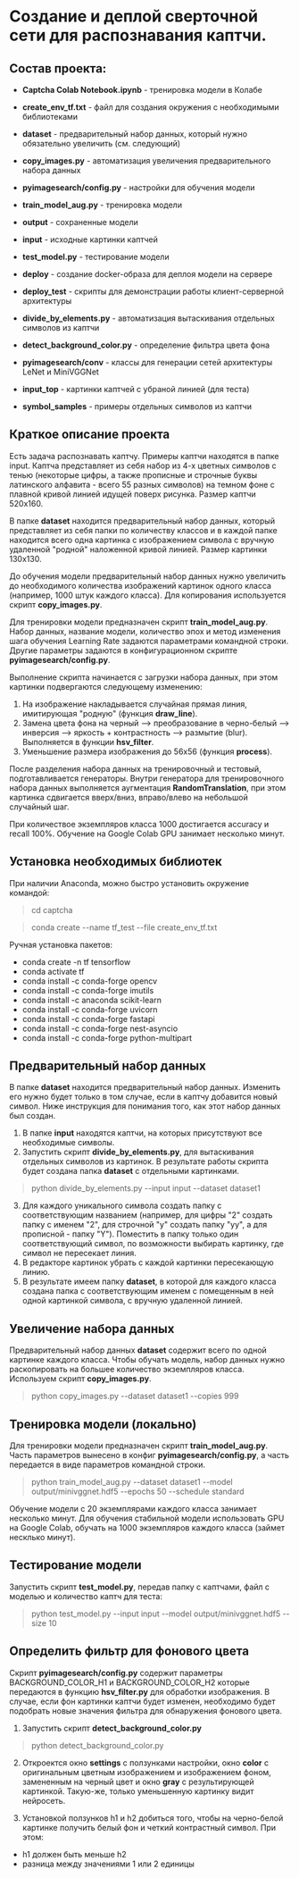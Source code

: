 # Создание и деплой сверточной сети для распознавания каптчи.


## Состав проекта:

- **Captcha Colab Notebook.ipynb** - тренировка модели в Колабе

- **create_env_tf.txt** - файл для создания окружения с необходимыми библиотеками

- **dataset** - предварительный набор данных, который нужно обязательно увеличить (см. следующий)
- **copy_images.py** - автоматизация увеличения предварительного набора данных
- **pyimagesearch/config.py** - настройки для обучения модели
- **train_model_aug.py** - тренировка модели
- **output** - сохраненные модели

- **input** - исходные картинки каптчей
- **test_model.py** - тестирование модели

- **deploy** - создание docker-образа для деплоя модели на сервере
- **deploy_test** - скрипты для демонстрации работы клиент-серверной архитектуры

- **divide_by_elements.py** - автоматизация вытаскивания отдельных символов из каптчи
- **detect_background_color.py** - определение фильтра цвета фона

- **pyimagesearch/conv** - классы для генерации сетей архитектуры LeNet и MiniVGGNet
- **input_top** - картинки каптчей с убраной линией (для теста)
- **symbol_samples** - примеры отдельных символов из каптчи


## Краткое описание проекта

Есть задача распознавать каптчу. Примеры каптчи находятся в папке input. Каптча представляет из себя набор из 4-х цветных символов с тенью (некоторые цифры, а также прописные и строчные буквы латинского алфавита - всего 55 разных символов) на темном фоне с плавной кривой линией идущей поверх рисунка. Размер каптчи 520x160.

В папке **dataset** находится предварительный набор данных, который представляет из себя папки по количеству классов и в каждой папке находится всего одна картинка с изображением символа с вручную удаленной "родной" наложенной кривой линией. Размер картинки 130x130.

До обучения модели предварительный набор данных нужно увеличить до необходимого количества изображений картинок одного класса (например, 1000 штук каждого класса). Для копирования используется скрипт **copy_images.py**.

Для тренировки модели предназначен скрипт **train_model_aug.py**. Набор данных, название модели, количество эпох и метод изменения шага обучения Learning Rate задаются параметрами командной строки. Другие параметры задаются в конфигурационном скрипте **pyimagesearch/config.py**.

Выполнение скрипта начинается с загрузки набора данных, при этом картинки подвергаются следующему изменению:
1. На изображение накладывается случайная прямая линия, имитирующая "родную" (функция **draw_line**).
2. Замена цвета фона на черный --> преобразование в черно-белый --> инверсия --> яркость + контрастность --> размытие (blur). Выполняется в функции **hsv_filter**. 
3. Уменьшение размера изображения до 56x56 (функция **process**).

После разделения набора данных на тренировочный и тестовый, подготавливается генераторы. Внутри генератора для тренировочного набора данных выполняется аугментация **RandomTranslation**, при этом картинка сдвигается вверх/вниз, вправо/влево на небольшой случайный шаг.

При количествое экземпляров класса 1000 достигается accuracy и recall 100%. Обучение на Google Colab GPU занимает несколько минут.


## Установка необходимых библиотек

При наличии Anaconda, можно быстро установить окружение командой:

> cd captcha

> conda create --name tf_test --file create_env_tf.txt

Ручная установка пакетов:
- conda create -n tf tensorflow
- conda activate tf
- conda install -c conda-forge opencv
- conda install -c conda-forge imutils
- conda install -c anaconda scikit-learn
- conda install -c conda-forge uvicorn
- conda install -c conda-forge fastapi
- conda install -c conda-forge nest-asyncio
- conda install -c conda-forge python-multipart


## Предварительный набор данных

В папке **dataset** находится предварительный набор данных. Изменить его нужно будет только в том случае, если в каптчу добавится новый символ. Ниже инструкция для понимания того, как этот набор данных был создан.

1. В папке **input** находятся каптчи, на которых присутствуют все необходимые символы.
2. Запустить скрипт **divide_by_elements.py**, для вытаскивания отдельных символов из картинок. В результате работы скрипта будет создана папка **dataset** с отдельными картинками.

> python divide_by_elements.py --input input --dataset dataset1

3. Для каждого уникального символа создать папку с соответствующим названием (например, для цифры "2" создать папку с именем "2", для строчной "y" создать папку "yy", а для прописной - папку "Y"). Поместить в папку только один соответствующий символ, по возможности выбирать картинку, где символ не пересекает линия.
4. В редакторе картинок убрать с каждой картинки пересекающую линию.
5. В результате имеем папку **dataset**, в которой для каждого класса создана папка с соответствующим именем с помещенным в ней одной картинкой символа, с вручную удаленной линией.


## Увеличение набора данных

Предварительный набор данных **dataset** содержит всего по одной картинке каждого класса. Чтобы обучать модель, набор данных нужно раскопировать на большее количество экземпляров класса. Используем скрипт **copy_images.py**.

> python copy_images.py --dataset dataset1 --copies 999


## Тренировка модели (локально)

Для тренировки модели предназначен скрипт **train_model_aug.py**. Часть параметров вынесено в конфиг **pyimagesearch/config.py**, а часть передается в виде параметров командной строки.

> python train_model_aug.py --dataset dataset1 --model output/minivggnet.hdf5 --epochs 50 --schedule standard

Обучение модели с 20 экземплярами каждого класса занимает несколько минут. Для обучения стабильной модели использовать GPU на Google Colab, обучать на 1000 экземпляров каждого класса (займет несклько минут).


## Тестирование модели

Запустить скрипт **test_model.py**, передав папку с каптчами, файл с моделью и количество каптч для теста:

> python test_model.py --input input --model output/minivggnet.hdf5 --size 10


## Определить фильтр для фонового цвета

Скрипт **pyimagesearch/config.py** содержит параметры BACKGROUND_COLOR_H1 и BACKGROUND_COLOR_H2 которые передаются в функцию **hsv_filter.py** для обработки изображения. В случае, если фон картинки каптчи будет изменен, необходимо будет подобрать новые значения фильтра для обнаружения фонового цвета.

1. Запустить скрипт **detect_background_color.py**

> python detect_background_color.py

2. Откроектся окно **settings** с ползунками настройки, окно **color** с оригинальным цветным изображением и изображением фоном, замененным на черный цвет и окно **gray** с результирующей картинкой. Такую-же, только уменьшенную картинку видит нейросеть.

3. Установкой ползунков h1 и h2 добиться того, чтобы на черно-белой картинке получить белый фон и четкий контрастный символ. При этом:
- h1 должен быть меньше h2
- разница между значениями 1 или 2 единицы
